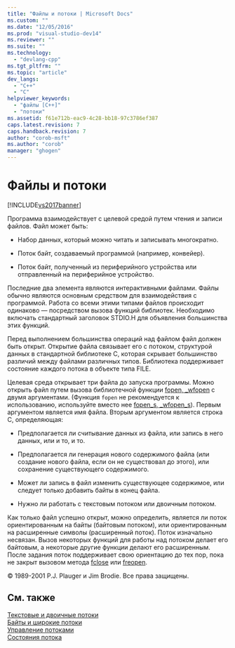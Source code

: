 ```yaml
---
title: "Файлы и потоки | Microsoft Docs"
ms.custom: ""
ms.date: "12/05/2016"
ms.prod: "visual-studio-dev14"
ms.reviewer: ""
ms.suite: ""
ms.technology: 
  - "devlang-cpp"
ms.tgt_pltfrm: ""
ms.topic: "article"
dev_langs: 
  - "C++"
  - "C"
helpviewer_keywords: 
  - "файлы [C++]"
  - "потоки"
ms.assetid: f61e712b-eac9-4c28-bb18-97c3786ef387
caps.latest.revision: 7
caps.handback.revision: 7
author: "corob-msft"
ms.author: "corob"
manager: "ghogen"
---
```

# Файлы и потоки
[!INCLUDE[vs2017banner](../assembler/inline/includes/vs2017banner.md)]

Программа взаимодействует с целевой средой путем чтения и записи файлов.  Файл может быть:  
  
-   Набор данных, который можно читать и записывать многократно.  
  
-   Поток байт, создаваемый программой \(например, конвейер\).  
  
-   Поток байт, полученный из периферийного устройства или отправленный на периферийное устройство.  
  
 Последние два элемента являются интерактивными файлами.  Файлы обычно являются основным средством для взаимодействия с программой.  Работа со всеми этими типами файлов происходит одинаково — посредством вызова функций библиотек.  Необходимо включать стандартный заголовок STDIO.H для объявления большинства этих функций.  
  
 Перед выполнением большинства операций над файлом файл должен быть открыт.  Открытие файла связывает его с потоком, структурой данных в стандартной библиотеке C, которая скрывает большинство различий между файлами различных типов.  Библиотека поддерживает состояние каждого потока в объекте типа FILE.  
  
 Целевая среда открывает три файла до запуска программы.  Можно открыть файл путем вызова библиотечной функции [fopen, \_wfopen](../c-runtime-library/reference/fopen-wfopen.md) с двумя аргументами. \(Функция `fopen` не рекомендуется к использованию, используйте вместо нее [fopen\_s, \_wfopen\_s](../c-runtime-library/reference/fopen-s-wfopen-s.md)\). Первым аргументом является имя файла.  Вторым аргументом является строка C, определяющая:  
  
-   Предполагается ли считывание данных из файла, или запись в него данных, или и то, и то.  
  
-   Предполагается ли генерация нового содержимого файла \(или создание нового файла, если он не существовал до этого\), или сохранение существующего содержимого.  
  
-   Может ли запись в файл изменить существующее содержимое, или следует только добавить байты в конец файла.  
  
-   Нужно ли работать с текстовым потоком или двоичным потоком.  
  
 Как только файл успешно открыт, можно определить, является ли поток ориентированным на байты \(байтовым потоком\), или ориентированным на расширенные символы \(расширенный поток\).  Поток изначально несвязан.  Вызов некоторых функций для работы над потоком делает его байтовым, а некоторые другие функции делают его расширенным.  После задания поток поддерживает свою ориентацию до тех пор, пока не закрыт вызовом метода [fclose](../c-runtime-library/reference/fclose-fcloseall.md) или [freopen](../c-runtime-library/reference/freopen-wfreopen.md).  
  
 © 1989\-2001 P.J.  Plauger и Jim Brodie.  Все права защищены.  
  
## См. также  
 [Текстовые и двоичные потоки](../c-runtime-library/text-and-binary-streams.md)   
 [Байты и широкие потоки](../c-runtime-library/byte-and-wide-streams.md)   
 [Управление потоками](../c-runtime-library/controlling-streams.md)   
 [Состояния потока](../Topic/Stream%20States.md)